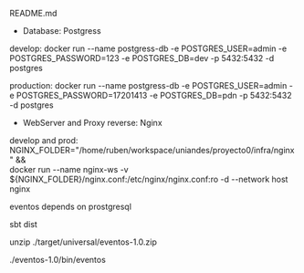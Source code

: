 README.md

* Database: Postgress

develop:
	docker run --name postgress-db -e POSTGRES_USER=admin -e POSTGRES_PASSWORD=123 -e POSTGRES_DB=dev -p 5432:5432 -d postgres

production:
	docker run --name postgress-db -e POSTGRES_USER=admin -e POSTGRES_PASSWORD=17201413 -e POSTGRES_DB=pdn -p 5432:5432 -d postgres


* WebServer and Proxy reverse: Nginx

develop and prod:
	NGINX_FOLDER="/home/ruben/workspace/uniandes/proyecto0/infra/nginx" && \
	docker run --name nginx-ws -v ${NGINX_FOLDER}/nginx.conf:/etc/nginx/nginx.conf:ro -d --network host nginx


eventos depends on prostgresql

sbt dist

unzip ./target/universal/eventos-1.0.zip

./eventos-1.0/bin/eventos
